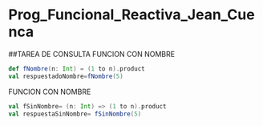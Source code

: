 # Prog_Funcional_Reactiva_Jean_Cuenca
##TAREA DE CONSULTA
FUNCION CON NOMBRE
```scala
def fNombre(n: Int) = (1 to n).product
val respuestadoNombre=fNombre(5)
```
FUNCION CON NOMBRE

```scala
val fSinNombre= (n: Int) => (1 to n).product
val respuestaSinNombre= fSinNombre(5)
```
